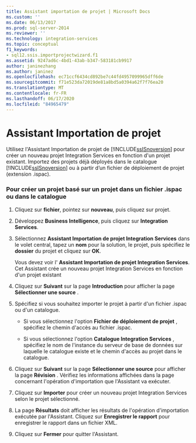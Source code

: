 ```yaml
---
title: Assistant importation de projet | Microsoft Docs
ms.custom: ''
ms.date: 06/13/2017
ms.prod: sql-server-2014
ms.reviewer: ''
ms.technology: integration-services
ms.topic: conceptual
f1_keywords:
- sql12.ssis.importprojectwizard.f1
ms.assetid: 9247ad6c-4bd1-43ab-b347-583181cb9917
author: janinezhang
ms.author: janinez
ms.openlocfilehash: ec71ccf6434cd892be7c44fd4957099965dff6de
ms.sourcegitcommit: f71e523da72019de81a8bd5a0394a62f7f76ea20
ms.translationtype: MT
ms.contentlocale: fr-FR
ms.lasthandoff: 06/17/2020
ms.locfileid: "84965479"
---
```

# <a name="import-project-wizard"></a>Assistant Importation de projet
  Utilisez l'Assistant Importation de projet de [!INCLUDE[ssISnoversion](../includes/ssisnoversion-md.md)] pour créer un nouveau projet Integration Services en fonction d'un projet existant. Importez des projets déjà déployés dans le catalogue [!INCLUDE[ssISnoversion](../includes/ssisnoversion-md.md)] ou à partir d’un fichier de déploiement de projet (extension .ispac).  
  
### <a name="to-create-a-project-based-on-a-project-in-ispac-file-or-in-catalog"></a>Pour créer un projet basé sur un projet dans un fichier .ispac ou dans le catalogue  
  
1.  Cliquez sur **fichier**, pointez sur **nouveau**, puis cliquez sur projet.  
  
2.  Développez **Business Intelligence**, puis cliquez sur **Integration Services**.  
  
3.  Sélectionnez **Assistant Importation de projet Integration Services** dans le volet central, tapez un **nom** pour la solution, le projet, puis spécifiez le **dossier** du projet et cliquez sur **OK**.  
  
     Vous devez voir l' **Assistant Importation de projet Integration Services**. Cet Assistant crée un nouveau projet Integration Services en fonction d'un projet existant  
  
4.  Cliquez sur **Suivant** sur la page **Introduction** pour afficher la page **Sélectionner une source** .  
  
5.  Spécifiez si vous souhaitez importer le projet à partir d'un fichier .ispac ou d'un catalogue.  
  
    -   Si vous sélectionnez l'option **Fichier de déploiement de projet** , spécifiez le chemin d'accès au fichier .ispac.  
  
    -   Si vous sélectionnez l'option **Catalogue Integration Services** , spécifiez le nom de l'instance du serveur de base de données sur laquelle le catalogue existe et le chemin d'accès au projet dans le catalogue.  
  
6.  Cliquez sur **Suivant** sur la page **Sélectionner une source** pour afficher la page **Révision** . Vérifiez les informations affichées dans la page concernant l'opération d'importation que l'Assistant va exécuter.  
  
7.  Cliquez sur **Importer** pour créer un nouveau projet Integration Services selon le projet sélectionné.  
  
8.  La page **Résultats** doit afficher les résultats de l'opération d'importation exécutée par l'Assistant. Cliquez sur **Enregistrer le rapport** pour enregistrer le rapport dans un fichier XML.  
  
9. Cliquez sur **Fermer** pour quitter l'Assistant.  
  
  
